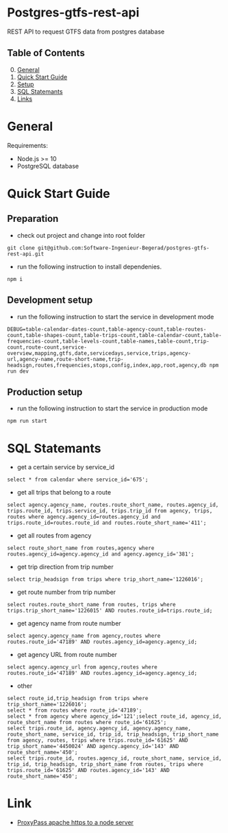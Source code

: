 # Postgres-gtfs-rest-api
REST API to request GTFS data from postgres database

## Table of Contents
0. [General](#General)
1. [Quick Start Guide](#Quick-Start-Guide)
2. [Setup](doc/setup.md)
3. [SQL Statemants](#SQL-Statements)
4. [Links](#Links)

# General

Requirements:

* Node.js >= 10
* PostgreSQL database

# Quick Start Guide

## Preparation

* check out project and change into root folder
```
git clone git@github.com:Software-Ingenieur-Begerad/postgres-gtfs-rest-api.git
```

* run the following instruction to install dependenies.
```
npm i
```

## Development setup

* run the following instruction to start the service in development mode
```
DEBUG=table-calendar-dates-count,table-agency-count,table-routes-count,table-shapes-count,table-trips-count,table-calendar-count,table-frequencies-count,table-levels-count,table-names,table-count,trip-count,route-count,service-overview,mapping,gtfs,date,servicedays,service,trips,agency-url,agency-name,route-short-name,trip-headsign,routes,frequencies,stops,config,index,app,root,agency,db npm run dev
```

## Production setup

* run the following instruction to start the service in production mode
```
npm run start
```

# SQL Statemants

* get a certain service by service_id
```
select * from calendar where service_id='675';
```

* get all trips that belong to a route
```
select agency.agency_name, routes.route_short_name, routes.agency_id, trips.route_id, trips.service_id, trips.trip_id from agency, trips, routes where agency.agency_id=routes.agency_id and trips.route_id=routes.route_id and routes.route_short_name='411';
```

* get all routes from agency
```
select route_short_name from routes,agency where routes.agency_id=agency.agency_id and agency.agency_id='381';
```

* get trip direction from trip number
```
select trip_headsign from trips where trip_short_name='1226016';
```

* get route number from trip number
```
select routes.route_short_name from routes, trips where trips.trip_short_name='1226015' AND routes.route_id=trips.route_id;
```

* get agency name from route number
```
select agency.agency_name from agency,routes where routes.route_id='47189' AND routes.agency_id=agency.agency_id;
```

* get agency URL from route number
```
select agency.agency_url from agency,routes where routes.route_id='47189' AND routes.agency_id=agency.agency_id;
```

* other
```
select route_id,trip_headsign from trips where trip_short_name='1226016';
select * from routes where route_id='47189';
select * from agency where agency_id='121';select route_id, agency_id, route_short_name from routes where route_id='61625';
select trips.route_id, agency.agency_id, agency.agency_name, route_short_name, service_id, trip_id, trip_headsign, trip_short_name from agency, routes, trips where trips.route_id='61625' AND trip_short_name='4450024' AND agency.agency_id='143' AND route_short_name='450';
select trips.route_id, routes.agency_id, route_short_name, service_id, trip_id, trip_headsign, trip_short_name from routes, trips where trips.route_id='61625' AND routes.agency_id='143' AND route_short_name='450';
```

# Link

* [ProxyPass apache https to a node server](https://stackoverflow.com/questions/34865193/proxypass-apache-https-to-a-node-server)
